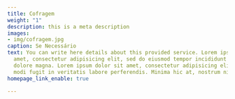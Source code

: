 ```yaml
---
title: Cofragem
weight: "1"
description: this is a meta description
images:
- img/cofragem.jpg
caption: Se Necessário
text: You can write here details about this provided service. Lorem ipsum dolor sit
  amet, consectetur adipisicing elit, sed do eiusmod tempor incididunt ut labore et
  dolore magna. Lorem ipsum dolor sit amet, consectetur adipisicing elit. Voluptas,
  modi fugit in veritatis labore perferendis. Minima hic at, nostrum nihil!
homepage_link_enable: true

---
```

